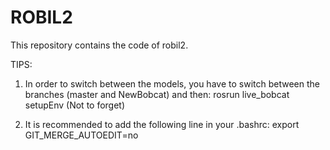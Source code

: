 ROBIL2
======

This repository contains the code of robil2.

TIPS:

1. In order to switch between the models, you have to switch between the branches (master and NewBobcat) and then: 
rosrun live_bobcat setupEnv (Not to forget)

2. It is recommended to add the following line in your .bashrc:
export GIT_MERGE_AUTOEDIT=no

